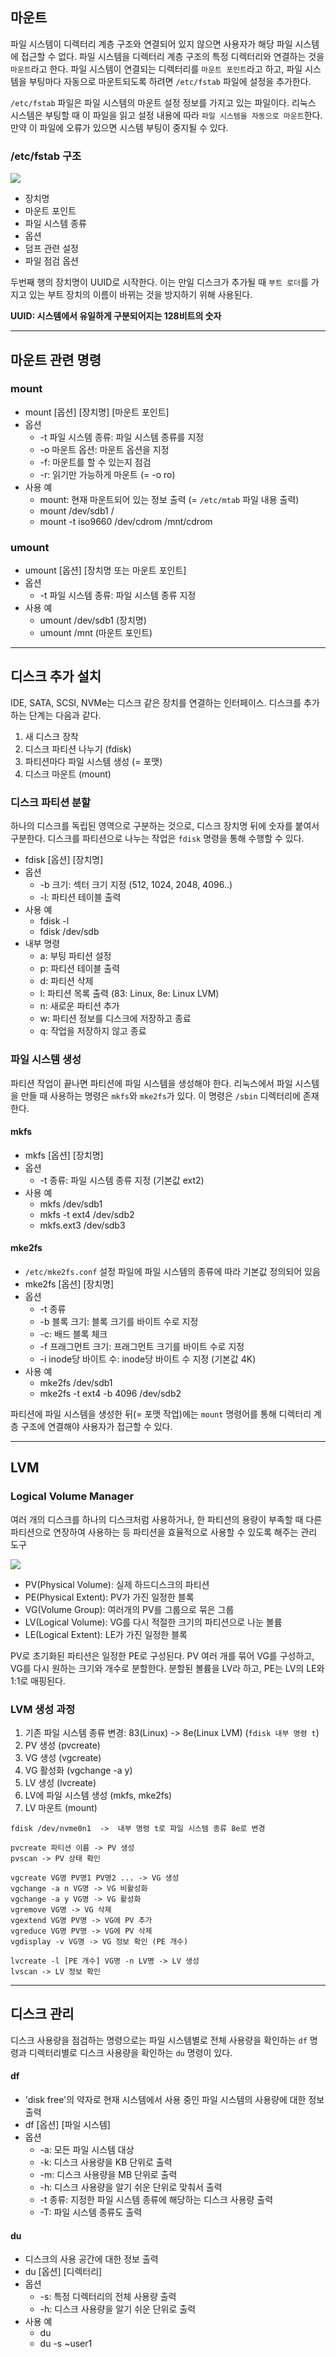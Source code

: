 
## 마운트
파일 시스템이 디렉터리 계층 구조와 연결되어 있지 않으면 사용자가 해당 파일 시스템에 접근할 수 없다. 파일 시스템을 디렉터리 계층 구조의 특정 디렉터리와 연결하는 것을 `마운트`라고 한다. 파일 시스템이 연결되는 디렉터리를 `마운트 포인트`라고 하고, 파일 시스템을 부팅마다 자동으로 마운트되도록 하려면 `/etc/fstab` 파일에 설정을 추가한다.

`/etc/fstab` 파일은 파일 시스템의 마운트 설정 정보를 가지고 있는 파일이다. 리눅스 시스템은 부팅할 때 이 파일을 읽고 설정 내용에 따라 `파일 시스템을 자동으로 마운트`한다. 만약 이 파일에 오류가 있으면 시스템 부팅이 중지될 수 있다.

### /etc/fstab 구조

![](images/linux/fstab.png)
- 장치명
- 마운트 포인트
- 파일 시스템 종류
- 옵션
- 덤프 관련 설정
- 파일 점검 옵션

두번째 행의 장치명이 UUID로 시작한다. 이는 만일 디스크가 추가될 때 `부트 로더`를 가지고 있는 부트 장치의 이름이 바뀌는 것을 방지하기 위해 사용된다. 

**UUID: 시스템에서 유일하게 구분되어지는 128비트의 숫자**

---

## 마운트 관련 명령

### mount
- mount \[옵션\] \[장치명\] \[마운트 포인트\]
- 옵션
	- -t 파일 시스템 종류: 파일 시스템 종류를 지정
	- -o 마운트 옵션: 마운트 옵션을 지정
	- -f: 마운트를 할 수 있는지 점검
	- -r: 읽기만 가능하게 마운트 (= -o ro)
- 사용 예
	- mount: 현재 마운트되어 있는 정보 출력 (= `/etc/mtab` 파일 내용 출력)
	- mount /dev/sdb1 /
	- mount -t iso9660 /dev/cdrom /mnt/cdrom

### umount
- umount \[옵션\] \[장치명 또는 마운트 포인트\]
- 옵션
	- -t 파일 시스템 종류: 파일 시스템 종류 지정
- 사용 예
	- umount /dev/sdb1 (장치명)
	- umount /mnt (마운트 포인트)

---
## 디스크 추가 설치
IDE, SATA, SCSI, NVMe는 디스크 같은 장치를 연결하는 인터페이스.
디스크를 추가하는 단계는 다음과 같다.
1. 새 디스크 장착
2. 디스크 파티션 나누기 (fdisk)
3. 파티션마다 파일 시스템 생성 (= 포맷)
4. 디스크 마운트 (mount)

### 디스크 파티션 분할
하나의 디스크를 독립된 영역으로 구분하는 것으로, 디스크 장치명 뒤에 숫자를 붙여서 구분한다. 디스크를 파티션으로 나누는 작업은 `fdisk` 명령을 통해 수행할 수 있다.
- fdisk \[옵션\] \[장치명\]
- 옵션
	- -b 크기: 섹터 크기 지정 (512, 1024, 2048, 4096..)
	- -l: 파티션 테이블 출력
- 사용 예
	- fdisk -l
	- fdisk /dev/sdb
- 내부 명령
	- a: 부팅 파티션 설정
	- p: 파티션 테이블 출력
	- d: 파티션 삭제
	- l: 파티션 목록 출력 (83: Linux, 8e: Linux LVM)
	- n: 새로운 파티션 추가
	- w: 파티션 정보를 디스크에 저장하고 종료
	- q: 작업을 저장하지 않고 종료


### 파일 시스템 생성
파티션 작업이 끝나면 파티션에 파일 시스템을 생성해야 한다. 리눅스에서 파일 시스템을 만들 때 사용하는 명령은 `mkfs`와 `mke2fs`가 있다. 이 명령은 `/sbin` 디렉터리에 존재한다.

#### mkfs
- mkfs \[옵션\] \[장치명\]
- 옵션
	- -t 종류: 파일 시스템 종류 지정 (기본값 ext2)
- 사용 예
	- mkfs /dev/sdb1
	- mkfs -t ext4 /dev/sdb2
	- mkfs.ext3 /dev/sdb3

#### mke2fs
- `/etc/mke2fs.conf` 설정 파일에 파일 시스템의 종류에 따라 기본값 정의되어 있음
- mke2fs \[옵션\] \[장치명\]
- 옵션
	- -t 종류
	- -b 블록 크기: 블록 크기를 바이트 수로 지정
	- -c: 배드 블록 체크
	- -f 프래그먼트 크기: 프래그먼트 크기를 바이트 수로 지정
	- -i inode당 바이트 수: inode당 바이트 수 지정 (기본값 4K)
- 사용 예
	- mke2fs /dev/sdb1
	- mke2fs -t ext4 -b 4096 /dev/sdb2

파티션에 파일 시스템을 생성한 뒤(= 포맷 작업)에는 `mount` 명령어를 통해 디렉터리 계층 구조에 연결해야 사용자가 접근할 수 있다. 

---
## LVM

### Logical Volume Manager
여러 개의 디스크를 하나의 디스크처럼 사용하거나, 한 파티션의 용량이 부족할 때 다른 파티션으로 연장하여 사용하는 등 파티션을 효율적으로 사용할 수 있도록 해주는 관리 도구

![](images/linux/lvm.png)

- PV(Physical Volume): 실제 하드디스크의 파티션
- PE(Physical Extent): PV가 가진 일정한 블록
- VG(Volume Group): 여러개의 PV를 그룹으로 묶은 그룹
- LV(Logical Volume): VG를 다시 적절한 크기의 파티션으로 나눈 볼륨
- LE(Logical Extent): LE가 가진 일정한 블록

PV로 초기화된 파티션은 일정한 PE로 구성된다. PV 여러 개를 묶어 VG를 구성하고, VG를 다시 원하는 크기와 개수로 분할한다. 분할된 볼륨을 LV라 하고, PE는 LV의 LE와 1:1로 매핑된다.

### LVM 생성 과정
1. 기존 파일 시스템 종류 변경: 83(Linux) -> 8e(Linux LVM) (`fdisk 내부 명령 t`)
2. PV 생성 (pvcreate)
3. VG 생성 (vgcreate)
4. VG 활성화 (vgchange -a y)
5. LV 생성 (lvcreate)
6. LV에 파일 시스템 생성 (mkfs, mke2fs)
7. LV 마운트 (mount)

```shell
fdisk /dev/nvme0n1  ->  내부 명령 t로 파일 시스템 종류 8e로 변경

pvcreate 파티션 이름 -> PV 생성
pvscan -> PV 상태 확인

vgcreate VG명 PV명1 PV명2 ... -> VG 생성
vgchange -a n VG명 -> VG 비활성화
vgchange -a y VG명 -> VG 활성화
vgremove VG명 -> VG 삭제
vgextend VG명 PV명 -> VG에 PV 추가
vgreduce VG명 PV명 -> VG에 PV 삭제
vgdisplay -v VG명 -> VG 정보 확인 (PE 개수)

lvcreate -l [PE 개수] VG명 -n LV명 -> LV 생성
lvscan -> LV 정보 확인
```

---

## 디스크 관리
디스크 사용량을 점검하는 명령으로는 파일 시스템별로 전체 사용량을 확인하는 `df` 명령과 디렉터리별로 디스크 사용량을 확인하는 `du` 명령이 있다.

#### df
- 'disk free'의 약자로 현재 시스템에서 사용 중인 파일 시스템의 사용량에 대한 정보 출력
- df \[옵션\] \[파일 시스템\]
- 옵션
	- -a: 모든 파일 시스템 대상
	- -k: 디스크 사용량을 KB 단위로 출력
	- -m: 디스크 사용량을 MB 단위로 출력
	- -h: 디스크 사용량을 알기 쉬운 단위로 맞춰서 출력
	- -t 종류: 지정한 파일 시스템 종류에 해당하는 디스크 사용량 출력
	- -T: 파일 시스템 종류도 출력

#### du
- 디스크의 사용 공간에 대한 정보 출력
- du \[옵션\] \[디렉터리\]
- 옵션
	- -s: 특정 디렉터리의 전체 사용량 출력
	- -h: 디스크 사용량을 알기 쉬운 단위로 출력
- 사용 예
	- du
	- du -s ~user1